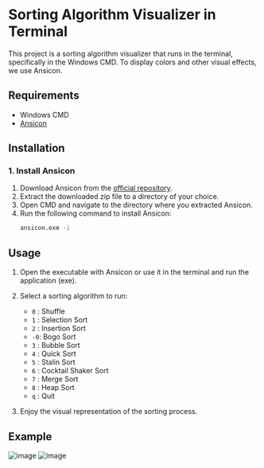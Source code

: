 # Sorting Algorithm Visualizer in Terminal

This project is a sorting algorithm visualizer that runs in the terminal, specifically in the Windows CMD. To display colors and other visual effects, we use Ansicon.

## Requirements

- Windows CMD
- [Ansicon](https://github.com/adoxa/ansicon)

## Installation

### 1. Install Ansicon

1. Download Ansicon from the [official repository](https://github.com/adoxa/ansicon).
2. Extract the downloaded zip file to a directory of your choice.
3. Open CMD and navigate to the directory where you extracted Ansicon.
4. Run the following command to install Ansicon:
   ```sh
   ansicon.exe -i
   ```
## Usage
1. Open the executable with Ansicon or use it in the terminal and run the application (exe).
2. Select a sorting algorithm to run:
   - `0` : Shuffle
   - `1` : Selection Sort
   - `2` : Insertion Sort
   - `-0`: Bogo Sort
   - `3` : Bubble Sort
   - `4` : Quick Sort
   - `5` : Stalin Sort
   - `6` : Cocktail Shaker Sort
   - `7` : Merge Sort
   - `8` : Heap Sort
   - `q` : Quit


3. Enjoy the visual representation of the sorting process.
## Example
![image](https://github.com/user-attachments/assets/3a59fc7a-6354-411b-b7e9-b2842a8e9a2a)
![image](https://github.com/user-attachments/assets/bfde911c-fd33-4ac5-b3ad-ffcdcdf54e48)
